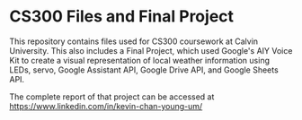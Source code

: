 # CS300 Files and Final Project

This repository contains files used for CS300 coursework at Calvin University. This also includes a Final Project, which used Google's AIY Voice Kit to create a visual representation of local weather information using LEDs, servo, Google Assistant API, Google Drive API, and Google Sheets API.

The complete report of that project can be accessed at https://www.linkedin.com/in/kevin-chan-young-um/

